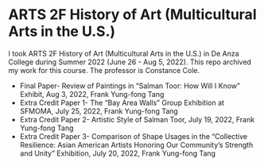 # ARTS 2F History of Art (Multicultural Arts in the U.S.)
I took ARTS 2F History of Art (Multicultural Arts in the U.S.) in De Anza College during Summer 2022 (June 26 - Aug 5, 2022). This repo archived my work for this course.
The professor is Constance Cole.

* Final Paper- Review of Paintings in “Salman Toor: How Will I Know” Exhibit, Aug 3, 2022, Frank Yung-fong Tang
* Extra Credit Paper 1- The “Bay Area Walls” Group Exhibition at SFMOMA, July 25, 2022, Frank Yung-fong Tang
* Extra Credit Paper 2- Artistic Style of Salman Toor, July 19, 2022, Frank Yung-fong Tang
* Extra Credit Paper 3- Comparison of Shape Usages in the “Collective Resilience: Asian American Artists Honoring Our Community’s Strength and Unity” Exhibition, July 20, 2022, Frank Yung-fong Tang
